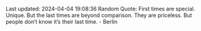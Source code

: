 Last updated: 2024-04-04 19:08:36
Random Quote: First times are special. Unique. But the last times are beyond comparison. They are priceless. But people don’t know it’s their last time. - Berlin